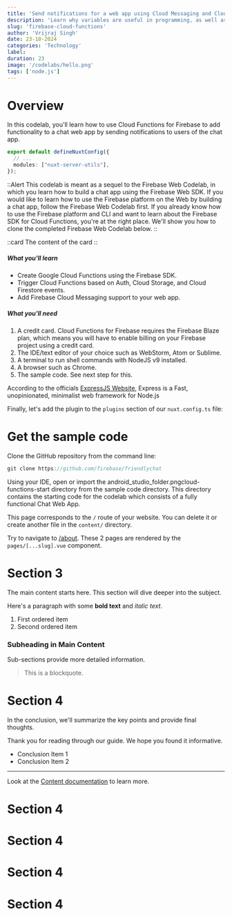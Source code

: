 ```yaml
---
title: 'Send notifications for a web app using Cloud Messaging and Cloud Functions'
description: 'Learn why variables are useful in programming, as well as how to define and update variables in your Kotlin code.'
slug: 'firebase-cloud-functions'
author: 'Vrijraj Singh'
date: 23-10-2024
categories: 'Technology'
label: 
duration: 23
image: '/codelabs/hello.png'
tags: ['node.js']
---
```



# Overview

In this codelab, you'll learn how to use Cloud Functions for Firebase to add functionality to a chat web app by sending notifications to users of the chat app.


```ts [nuxt.config.ts]
export default defineNuxtConfig({
  // ...
  modules: ["nuxt-server-utils"],
});
```

<!-- ::button
Button 2
:: -->

::Alert
This codelab is meant as a sequel to the Firebase Web Codelab, in which you learn how to build a chat app using the Firebase Web SDK. If you would like to learn how to use the Firebase platform on the Web by building a chat app, follow the Firebase Web Codelab first. If you already know how to use the Firebase platform and CLI and want to learn about the Firebase SDK for Cloud Functions, you're at the right place. We'll show you how to clone the completed Firebase Web Codelab below.
::

::card
The content of the card
::

##### What you'll learn
- Create Google Cloud Functions using the Firebase SDK.
- Trigger Cloud Functions based on Auth, Cloud Storage, and Cloud Firestore events.
- Add Firebase Cloud Messaging support to your web app.

##### What you'll need
1. A credit card. Cloud Functions for Firebase requires the Firebase Blaze plan, which means you will have to enable billing on your Firebase project using a credit card.
1. The IDE/text editor of your choice such as WebStorm, Atom or Sublime.
1. A terminal to run shell commands with NodeJS v9 installed.
1. A browser such as Chrome.
1. The sample code. See next step for this.


According to the officials [ExpressJS Website](https://expressjs.com/), Express is a Fast, unopinionated, minimalist web framework for Node.js

Finally, let's add the plugin to the `plugins` section of our `nuxt.config.ts` file:



# Get the sample code

Clone the GitHub repository from the command line:

```js
git clone https://github.com/firebase/friendlychat
```

Using your IDE, open or import the android_studio_folder.pngcloud-functions-start directory from the sample code directory. This directory contains the starting code for the codelab which consists of a fully functional Chat Web App.




This page corresponds to the `/` route of your website. You can delete it or create another file in the `content/` directory.

Try to navigate to [/about](/about). These 2 pages are rendered by the `pages/[...slug].vue` component.

# Section 3

The main content starts here. This section will dive deeper into the subject.

Here's a paragraph with some **bold text** and *italic text*.

1. First ordered item
2. Second ordered item

### Subheading in Main Content

Sub-sections provide more detailed information.

> This is a blockquote.

# Section 4

In the conclusion, we'll summarize the key points and provide final thoughts.

Thank you for reading through our guide. We hope you found it informative.

- Conclusion Item 1
- Conclusion Item 2

---

Look at the [Content documentation](https://content.nuxtjs.org/) to learn more.

# Section 4


# Section 4


# Section 4


# Section 4
